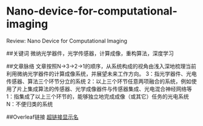 # Nano-device-for-computational-imaging
Review: Nano Device for Computational Imaging

##关键词
微纳光学器件，光学传感器，计算成像，重构算法，深度学习

##文章脉络
文章按照N$\to$3$\to$2$\to$1的顺序，从系统构成的视角由浅入深地梳理当前利用微纳光学器件的计算成像系统，并展望未来工作方向。
3：指光学器件、光电传感器、算法三个环节分立的系统
2：以上三个环节任意两项融合的系统，例如使用了片上集成算法的传感器、光学成像器件与传感器集成、光电混合神经网络等
1：指集成了以上三个环节的，能够独立地完成成像（或其它）任务的光电系统
N：不便归类的系统

##Overleaf链接
[超链接显示名](www.baidu.com)
